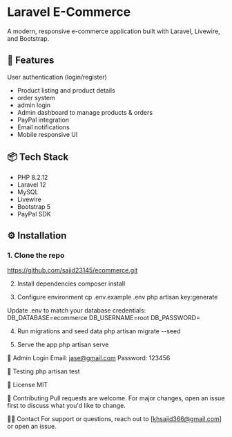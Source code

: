 # Laravel E-Commerce 
A modern, responsive e-commerce application built with Laravel, Livewire, and Bootstrap.

## 🚀 Features
 User authentication (login/register)
- Product listing and product details
- order system
- admin login
- Admin dashboard to manage products & orders
- PayPal integration
- Email notifications
- Mobile responsive UI

## 📦 Tech Stack

- PHP 8.2.12
- Laravel 12
- MySQL 
- Livewire
- Bootstrap 5
- PayPal SDK

## ⚙️ Installation

### 1. Clone the repo

https://github.com/sajid23145/ecommerce.git

2. Install dependencies
   composer install


3. Configure environment
cp .env.example .env
php artisan key:generate

Update .env to match your database credentials:
DB_DATABASE=ecommerce
DB_USERNAME=root
DB_PASSWORD=

4. Run migrations and seed data
php artisan migrate --seed

5. Serve the app
php artisan serve

🔐 Admin Login
Email: jase@gmail.com
Password: 123456

🧪 Testing
php artisan test

📄 License
MIT

🤝 Contributing
Pull requests are welcome. For major changes, open an issue first to discuss what you'd like to change.

🙋‍♂️ Contact
For support or questions, reach out to [khsajid366@gmail.com] or open an issue.

